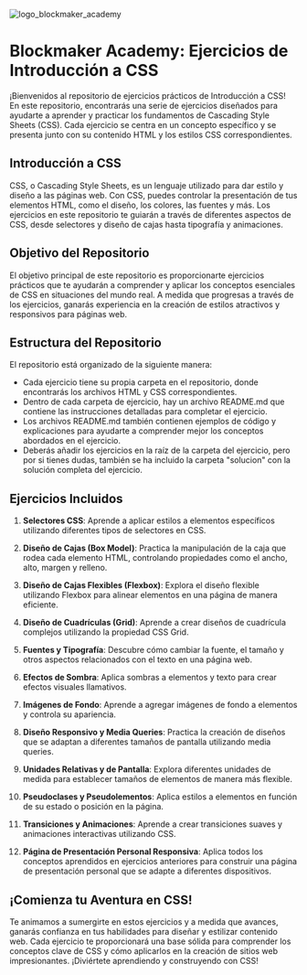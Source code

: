 ![logo_blockmaker_academy](https://avatars.githubusercontent.com/u/128522898?s=400&u=cd50389191929c252ea222200dc3038a9d7d6276&v=4)

# Blockmaker Academy: Ejercicios de Introducción a CSS

¡Bienvenidos al repositorio de ejercicios prácticos de Introducción a CSS! En este repositorio, encontrarás una serie de ejercicios diseñados para ayudarte a aprender y practicar los fundamentos de Cascading Style Sheets (CSS). Cada ejercicio se centra en un concepto específico y se presenta junto con su contenido HTML y los estilos CSS correspondientes.

## Introducción a CSS

CSS, o Cascading Style Sheets, es un lenguaje utilizado para dar estilo y diseño a las páginas web. Con CSS, puedes controlar la presentación de tus elementos HTML, como el diseño, los colores, las fuentes y más. Los ejercicios en este repositorio te guiarán a través de diferentes aspectos de CSS, desde selectores y diseño de cajas hasta tipografía y animaciones.

## Objetivo del Repositorio

El objetivo principal de este repositorio es proporcionarte ejercicios prácticos que te ayudarán a comprender y aplicar los conceptos esenciales de CSS en situaciones del mundo real. A medida que progresas a través de los ejercicios, ganarás experiencia en la creación de estilos atractivos y responsivos para páginas web.

## Estructura del Repositorio

El repositorio está organizado de la siguiente manera:

- Cada ejercicio tiene su propia carpeta en el repositorio, donde encontrarás los archivos HTML y CSS correspondientes.
- Dentro de cada carpeta de ejercicio, hay un archivo README.md que contiene las instrucciones detalladas para completar el ejercicio.
- Los archivos README.md también contienen ejemplos de código y explicaciones para ayudarte a comprender mejor los conceptos abordados en el ejercicio.
- Deberás añadir los ejercicios en la raíz de la carpeta del ejercicio, pero por si tienes dudas, también se ha incluido la carpeta "solucion" con la solución completa del ejercicio.

## Ejercicios Incluidos

1. **Selectores CSS**: Aprende a aplicar estilos a elementos específicos utilizando diferentes tipos de selectores en CSS.

2. **Diseño de Cajas (Box Model)**: Practica la manipulación de la caja que rodea cada elemento HTML, controlando propiedades como el ancho, alto, margen y relleno.

3. **Diseño de Cajas Flexibles (Flexbox)**: Explora el diseño flexible utilizando Flexbox para alinear elementos en una página de manera eficiente.

4. **Diseño de Cuadrículas (Grid)**: Aprende a crear diseños de cuadrícula complejos utilizando la propiedad CSS Grid.

5. **Fuentes y Tipografía**: Descubre cómo cambiar la fuente, el tamaño y otros aspectos relacionados con el texto en una página web.

6. **Efectos de Sombra**: Aplica sombras a elementos y texto para crear efectos visuales llamativos.

7. **Imágenes de Fondo**: Aprende a agregar imágenes de fondo a elementos y controla su apariencia.

8. **Diseño Responsivo y Media Queries**: Practica la creación de diseños que se adaptan a diferentes tamaños de pantalla utilizando media queries.

9. **Unidades Relativas y de Pantalla**: Explora diferentes unidades de medida para establecer tamaños de elementos de manera más flexible.

10. **Pseudoclases y Pseudolementos**: Aplica estilos a elementos en función de su estado o posición en la página.

11. **Transiciones y Animaciones**: Aprende a crear transiciones suaves y animaciones interactivas utilizando CSS.

12. **Página de Presentación Personal Responsiva**: Aplica todos los conceptos aprendidos en ejercicios anteriores para construir una página de presentación personal que se adapte a diferentes dispositivos.

## ¡Comienza tu Aventura en CSS!

Te animamos a sumergirte en estos ejercicios y a medida que avances, ganarás confianza en tus habilidades para diseñar y estilizar contenido web. Cada ejercicio te proporcionará una base sólida para comprender los conceptos clave de CSS y cómo aplicarlos en la creación de sitios web impresionantes. ¡Diviértete aprendiendo y construyendo con CSS!
